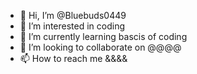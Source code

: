 - 👋 Hi, I’m @Bluebuds0449
- 👀 I’m interested in coding
- 🌱 I’m currently learning bascis of coding
- 💞️ I’m looking to collaborate on @@@@
- 📫 How to reach me &&&&

<!---
Bluebuds0449/Bluebuds0449 is a ✨ special ✨ repository because its `README.md` (this file) appears on your GitHub profile.
You can click the Preview link to take a look at your changes.
--->
